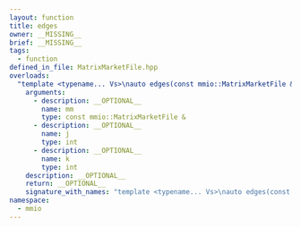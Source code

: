 ```yaml
---
layout: function
title: edges
owner: __MISSING__
brief: __MISSING__
tags:
  - function
defined_in_file: MatrixMarketFile.hpp
overloads:
  "template <typename... Vs>\nauto edges(const mmio::MatrixMarketFile &, int, int)":
    arguments:
      - description: __OPTIONAL__
        name: mm
        type: const mmio::MatrixMarketFile &
      - description: __OPTIONAL__
        name: j
        type: int
      - description: __OPTIONAL__
        name: k
        type: int
    description: __OPTIONAL__
    return: __OPTIONAL__
    signature_with_names: "template <typename... Vs>\nauto edges(const mmio::MatrixMarketFile & mm, int j, int k)"
namespace:
  - mmio
---
```


```{index} MatrixMarketFile::edges
```
